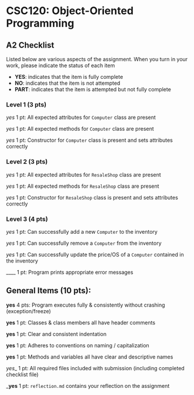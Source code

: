 # CSC120: Object-Oriented Programming
## A2 Checklist

Listed below are various aspects of the assignment.  When you turn in your work, please indicate the status of each item

- **YES**: indicates that the item is fully complete
- **NO**: indicates that the item is not attempted
- **PART**: indicates that the item is attempted but not fully complete

### Level 1 (3 pts)

_yes_ 1 pt: All expected attributes for `Computer` class are present

_yes_ 1 pt: All expected methods for `Computer` class are present

_yes_ 1 pt: Constructor for `Computer` class is present and sets attributes correctly

### Level 2 (3 pts)

_yes_ 1 pt: All expected attributes for `ResaleShop` class are present

_yes_ 1 pt: All expected methods for `ResaleShop` class are present

_yes_ 1 pt: Constructor for `ResaleShop` class is present and sets attributes correctly

### Level 3 (4 pts)

_yes_ 1 pt: Can successfully add a new `Computer` to the inventory

_yes_ 1 pt: Can successfully remove a `Computer` from the inventory

_yes_ 1 pt: Can successfully update the price/OS of a `Computer` contained in the inventory

____ 1 pt: Program prints appropriate error messages

## General Items (10 pts):

__yes__ 4 pts: Program executes fully & consistently without crashing (exception/freeze)

__yes__ 1 pt: Classes & class members all have header comments

__yes__ 1 pt: Clear and consistent indentation

__yes__ 1 pt: Adheres to conventions on naming / capitalization

__yes__ 1 pt: Methods and variables all have clear and descriptive names

_yes__ 1 pt: All required files included with submission (including completed checklist file)

___yes__ 1 pt: `reflection.md` contains your reflection on the assignment

